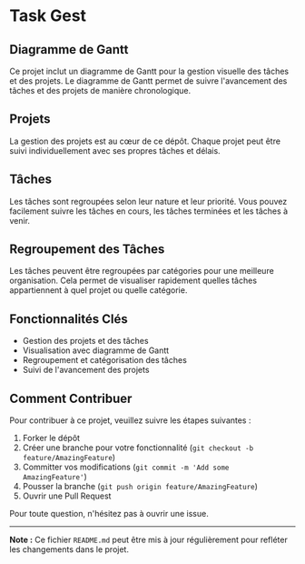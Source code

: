 # Task Gest

## Diagramme de Gantt

Ce projet inclut un diagramme de Gantt pour la gestion visuelle des tâches et des projets. Le diagramme de Gantt permet de suivre l'avancement des tâches et des projets de manière chronologique.

## Projets

La gestion des projets est au cœur de ce dépôt. Chaque projet peut être suivi individuellement avec ses propres tâches et délais.

## Tâches

Les tâches sont regroupées selon leur nature et leur priorité. Vous pouvez facilement suivre les tâches en cours, les tâches terminées et les tâches à venir.

## Regroupement des Tâches

Les tâches peuvent être regroupées par catégories pour une meilleure organisation. Cela permet de visualiser rapidement quelles tâches appartiennent à quel projet ou quelle catégorie.

## Fonctionnalités Clés

- Gestion des projets et des tâches
- Visualisation avec diagramme de Gantt
- Regroupement et catégorisation des tâches
- Suivi de l'avancement des projets

## Comment Contribuer

Pour contribuer à ce projet, veuillez suivre les étapes suivantes :
1. Forker le dépôt
2. Créer une branche pour votre fonctionnalité (`git checkout -b feature/AmazingFeature`)
3. Committer vos modifications (`git commit -m 'Add some AmazingFeature'`)
4. Pousser la branche (`git push origin feature/AmazingFeature`)
5. Ouvrir une Pull Request

Pour toute question, n'hésitez pas à ouvrir une issue.

---
**Note :** Ce fichier `README.md` peut être mis à jour régulièrement pour refléter les changements dans le projet.